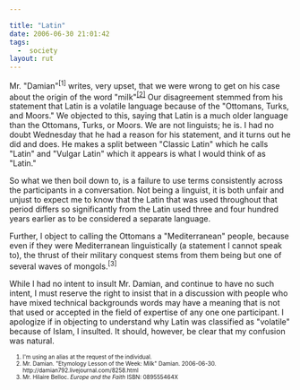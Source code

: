 ```yaml
---

title: "Latin"
date: 2006-06-30 21:01:42
tags:
  -  society
layout: rut
---
```


Mr. "Damian"<sup>[1]</sup> writes, very upset, that we were wrong to get on his case about the origin of the word "milk"<sup><a href="http://damian792.livejournal.com/8258.html" title="Etymology Lesson of the Week: Milk">[2]</a></sup>  Our disagreement stemmed from his statement that Latin is a volatile language because of the "Ottomans, Turks, and Moors."  We objected to this, saying that Latin is a much older language than the Ottomans, Turks, or Moors.  We are not linguists; he is.  I had no doubt Wednesday that he had a reason for his statement, and it turns out he did and does.  He makes a split between "Classic Latin" which he calls "Latin" and "Vulgar Latin" which it appears is what I would think of as "Latin." 

So what we then boil down to, is a failure to use terms consistently across the participants in a conversation.  Not being a linguist, it is both unfair and unjust to expect me to know that the Latin that was used throughout that period differs so significantly from the Latin used three and four hundred years earlier as to be considered a separate language.  

Further, I object to calling the Ottomans a "Mediterranean" people, because even if they were Mediterranean linguistically (a statement I cannot speak to), the thrust of their military conquest stems from them being but one of several waves of mongols.<sup>[3]</sup>

While I had no intent to insult Mr. Damian, and continue to have no such intent, I must reserve the right to insist that in a discussion with people who have mixed technical backgrounds words may have a meaning that is not that used or accepted in the field of expertise of any one one participant.  I apologize if in objecting to understand why Latin was classified as "volatile" because of Islam, I insulted.  It should, however, be clear that my confusion was natural.


<font size="-2"><ol><font size="-2">
<li><font size="-2">I'm using an alias at the request of the individual.</font></li>
<li><font size="-2">Mr. Damian.  "Etymology Lesson of the Week: Milk" Damian.  2006-06-30.  http://damian792.livejournal.com/8258.html</font></li>
<li><font size="-2">Mr. Hilaire Belloc.  <i>Europe and the Faith</i>  ISBN: 089555464X</font></li>
</font></ol></font>

